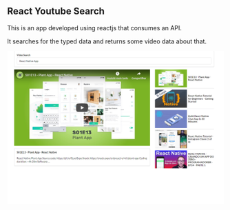 ## React Youtube Search

This is an app developed using reactjs that consumes an API.

It searches for the typed data and returns some video data about that.

![alt_React-Youtube-IMG](https://github.com/paulocostajunior/react-youtube-search/blob/master/YoutubeSearchView.png)
